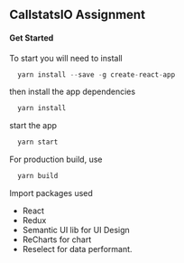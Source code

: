 ## CallstatsIO Assignment
#### Get Started
To start you will need to install 
```javascript
  yarn install --save -g create-react-app
```

then install the app dependencies
```javascript
  yarn install
```
start the app
```javascript
  yarn start
```

For production build, use
```javascript
  yarn build
```

Import packages used
* React
* Redux
* Semantic UI lib for UI Design
* ReCharts for chart
* Reselect for data performant.